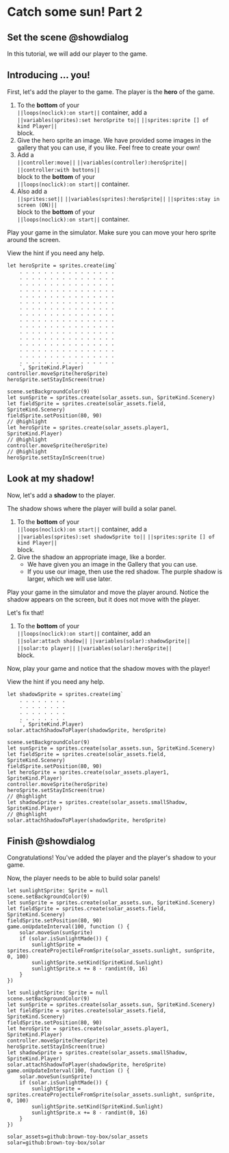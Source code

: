 # Catch some sun! Part 2

## Set the scene @showdialog

In this tutorial, we will add our player to the game.

## Introducing ... you!

First, let's add the player to the game.
The player is the **hero** of the game.

1.  To the **bottom** of your   
``||loops(noclick):on start||`` container,
add a   
``||variables(sprites):set heroSprite to||``
``||sprites:sprite [] of kind Player||``   
block.
1.  Give the hero sprite an image.
We have provided some images in the gallery that you can use, if you like.
Feel free to create your own!
1.  Add a   
``||controller:move||``
``||variables(controller):heroSprite||``
``||controller:with buttons||``   
block to the **bottom** of your   
``||loops(noclick):on start||`` container.
1.  Also add a   
``||sprites:set||``
``||variables(sprites):heroSprite||``
``||sprites:stay in screen (ON)||``   
block to the **bottom** of your   
``||loops(noclick):on start||`` container.

Play your game in the simulator.
Make sure you can move your hero sprite around the screen.

View the hint if you need any help.

```blockconfig.local
let heroSprite = sprites.create(img`
    . . . . . . . . . . . . . . . . 
    . . . . . . . . . . . . . . . . 
    . . . . . . . . . . . . . . . . 
    . . . . . . . . . . . . . . . . 
    . . . . . . . . . . . . . . . . 
    . . . . . . . . . . . . . . . . 
    . . . . . . . . . . . . . . . . 
    . . . . . . . . . . . . . . . . 
    . . . . . . . . . . . . . . . . 
    . . . . . . . . . . . . . . . . 
    . . . . . . . . . . . . . . . . 
    . . . . . . . . . . . . . . . . 
    . . . . . . . . . . . . . . . . 
    . . . . . . . . . . . . . . . . 
    . . . . . . . . . . . . . . . . 
    . . . . . . . . . . . . . . . . 
    `, SpriteKind.Player)
controller.moveSprite(heroSprite)
heroSprite.setStayInScreen(true)
```

```blocks
scene.setBackgroundColor(9)
let sunSprite = sprites.create(solar_assets.sun, SpriteKind.Scenery)
let fieldSprite = sprites.create(solar_assets.field, SpriteKind.Scenery)
fieldSprite.setPosition(80, 90)
// @highlight
let heroSprite = sprites.create(solar_assets.player1, SpriteKind.Player)
// @highlight
controller.moveSprite(heroSprite)
// @highlight
heroSprite.setStayInScreen(true)
```

## Look at my shadow!

Now, let's add a **shadow** to the player.

The shadow shows where the player will build a solar panel.

1.  To the **bottom** of your   
``||loops(noclick):on start||`` container,
add a   
``||variables(sprites):set shadowSprite to||``
``||sprites:sprite [] of kind Player||``   
block.
1.  Give the shadow an appropriate image, like a border.
    -   We have given you an image in the Gallery that you can use.
    -   If you use our image, then use the red shadow.
	The purple shadow is larger, which we will use later.

Play your game in the simulator and move the player around.
Notice the shadow appears on the screen,
but it does not move with the player.

Let's fix that!

1.  To the **bottom** of your   
``||loops(noclick):on start||`` container,
add an   
``||solar:attach shadow||``
``||variables(solar):shadowSprite||``
``||solar:to player||``
``||variables(solar):heroSprite||``   
block.

Now, play your game and notice that the shadow moves with the player!

View the hint if you need any help.

```blockconfig.local
let shadowSprite = sprites.create(img`
    . . . . . . . . 
    . . . . . . . . 
    . . . . . . . . 
    . . . . . . . . 
    `, SpriteKind.Player)
solar.attachShadowToPlayer(shadowSprite, heroSprite)
```

```blocks
scene.setBackgroundColor(9)
let sunSprite = sprites.create(solar_assets.sun, SpriteKind.Scenery)
let fieldSprite = sprites.create(solar_assets.field, SpriteKind.Scenery)
fieldSprite.setPosition(80, 90)
let heroSprite = sprites.create(solar_assets.player1, SpriteKind.Player)
controller.moveSprite(heroSprite)
heroSprite.setStayInScreen(true)
// @highlight
let shadowSprite = sprites.create(solar_assets.smallShadow, SpriteKind.Player)
// @highlight
solar.attachShadowToPlayer(shadowSprite, heroSprite)
```

## Finish @showdialog

Congratulations! You've added the player and the player's shadow
to your game.

Now, the player needs to be able to build solar panels!

```template
let sunlightSprite: Sprite = null
scene.setBackgroundColor(9)
let sunSprite = sprites.create(solar_assets.sun, SpriteKind.Scenery)
let fieldSprite = sprites.create(solar_assets.field, SpriteKind.Scenery)
fieldSprite.setPosition(80, 90)
game.onUpdateInterval(100, function () {
    solar.moveSun(sunSprite)
    if (solar.isSunlightMade()) {
        sunlightSprite = sprites.createProjectileFromSprite(solar_assets.sunlight, sunSprite, 0, 100)
        sunlightSprite.setKind(SpriteKind.Sunlight)
        sunlightSprite.x += 8 - randint(0, 16)
    }
})
```

```ghost
let sunlightSprite: Sprite = null
scene.setBackgroundColor(9)
let sunSprite = sprites.create(solar_assets.sun, SpriteKind.Scenery)
let fieldSprite = sprites.create(solar_assets.field, SpriteKind.Scenery)
fieldSprite.setPosition(80, 90)
let heroSprite = sprites.create(solar_assets.player1, SpriteKind.Player)
controller.moveSprite(heroSprite)
heroSprite.setStayInScreen(true)
let shadowSprite = sprites.create(solar_assets.smallShadow, SpriteKind.Player)
solar.attachShadowToPlayer(shadowSprite, heroSprite)
game.onUpdateInterval(100, function () {
    solar.moveSun(sunSprite)
    if (solar.isSunlightMade()) {
        sunlightSprite = sprites.createProjectileFromSprite(solar_assets.sunlight, sunSprite, 0, 100)
        sunlightSprite.setKind(SpriteKind.Sunlight)
        sunlightSprite.x += 8 - randint(0, 16)
    }
})
```

```package
solar_assets=github:brown-toy-box/solar_assets
solar=github:brown-toy-box/solar
```